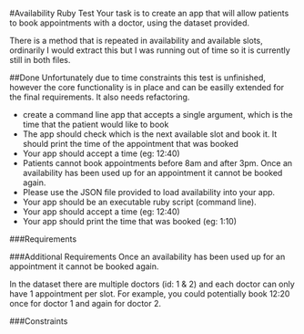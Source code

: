 #Availability Ruby Test
Your task is to create an app that will allow patients to book appointments with a doctor, using the dataset provided.

There is a method that is repeated in availability and available slots, ordinarily I would extract this but I was running out of time
so it is currently still in both files.

##Done
Unfortunately due to time constraints this test is unfinished, however the core functionality is in place and can be easilly extended for the final requirements. It also needs refactoring.

- create a command line app that accepts a single argument, which is the time that the patient would like to book
- The app should check which is the next available slot and book it. It should print the time of the appointment that was booked
- Your app should accept a time (eg: 12:40)
- Patients cannot book appointments before 8am and after 3pm. Once an availability has been used up for an appointment it cannot be booked again.
- Please use the JSON file provided to load availability into your app.
- Your app should be an executable ruby script (command line).
- Your app should accept a time (eg: 12:40)
- Your app should print the time that was booked (eg: 1:10)

###Requirements

###Additional Requirements
Once an availability has been used up for an appointment it cannot be booked again.

In the dataset there are multiple doctors (id: 1 & 2) and each doctor can only have 1 appointment per slot. For example, you could potentially book 12:20 once for doctor 1 and again for doctor 2.

###Constraints



